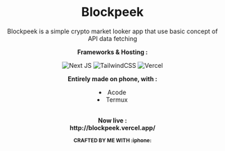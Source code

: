 

<div align="center">
<h1>Blockpeek</h1>
<p>Blockpeek is a simple crypto market looker app that use basic concept of API data fetching</p>

<p><b>Frameworks & Hosting :</b></p>
<div align="center">

<a>![Next JS](https://img.shields.io/badge/Next-black?style=for-the-badge&logo=next.js&logoColor=white)</a>
<a>![TailwindCSS](https://img.shields.io/badge/tailwindcss-%2338B2AC.svg?style=for-the-badge&logo=tailwind-css&logoColor=white)</a>
<a>![Vercel](https://img.shields.io/badge/vercel-%23000000.svg?style=for-the-badge&logo=vercel&logoColor=white)</a>
</div>

<p><b>Entirely made on phone, with :</b></p>
<li>Acode</li>
<li>Termux</li>
<br>
<p><b>Now live : <br>
http://blockpeek.vercel.app/</b></p>

<p><b><sub>CRAFTED BY ME WITH :iphone:</sub></b></p>
</div>
